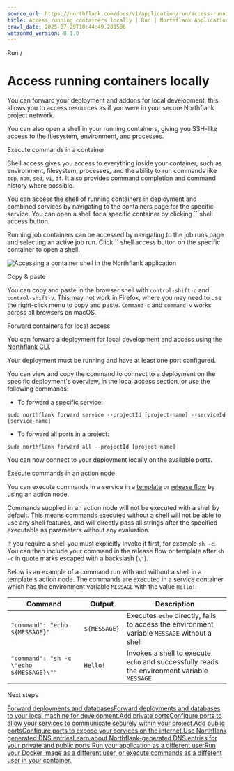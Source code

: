 ```yaml
---
source_url: https://northflank.com/docs/v1/application/run/access-running-containers-locally#execute-commands-in-a-container
title: Access running containers locally | Run | Northflank Application docs
crawl_date: 2025-07-29T10:44:49.201506
watsonmd_version: 0.1.0
---
```


Run / 

# Access running containers locally

You can forward your deployment and addons for local development, this allows you to access resources as if you were in your secure Northflank project network.

You can also open a shell in your running containers, giving you SSH-like access to the filesystem, environment, and processes.

Execute commands in a container

Shell access gives you access to everything inside your container, such as environment, filesystem, processes, and the ability to run commands like `top`, `npm`, `sed`, `vi`, `df`. It also provides command completion and command history where possible.

You can access the shell of running containers in deployment and combined services by navigating to the containers page for the specific service. You can open a shell for a specific container by clicking `` shell access button.

Running job containers can be accessed by navigating to the job runs page and selecting an active job run. Click `` shell access button on the specific container to open a shell.

![Accessing a container shell in the Northflank application](https://assets.northflank.com/documentation/v1/application/run/access-running-containers-locally/shell-access-container.png)

Copy & paste

You can copy and paste in the browser shell with `control-shift-c` and `control-shift-v`. This may not work in Firefox, where you may need to use the right-click menu to copy and paste. `Command-c` and `command-v` works across all browsers on macOS.

Forward containers for local access

You can forward a deployment for local development and access using the [Northflank CLI](../../api/use-the-cli).

Your deployment must be running and have at least one port configured.

You can view and copy the command to connect to a deployment on the specific deployment's overview, in the local access section, or use the following commands:

  * To forward a specific service:

`sudo northflank forward service --projectId [project-name] --serviceId [service-name]`
  * To forward all ports in a project:

`sudo northflank forward all --projectId [project-name]`



You can now connect to your deployment locally on the available ports.

Execute commands in an action node

You can execute commands in a service in a [template](../infrastructure-as-code/template-nodes#action-nodes) or [release flow](../release/configure-a-release-flow#run-action) by using an action node.

Commands supplied in an action node will not be executed with a shell by default. This means commands executed without a shell will not be able to use any shell features, and will directly pass all strings after the specified executable as parameters without any evaluation.

If you require a shell you must explicitly invoke it first, for example `sh -c`. You can then include your command in the release flow or template after `sh -c` in quote marks escaped with a backslash (`\"`).

Below is an example of a command run with and without a shell in a template's action node. The commands are executed in a service container which has the environment variable `MESSAGE` with the value `Hello!`.

Command| Output| Description  
---|---|---  
`"command": "echo ${MESSAGE}"`| `${MESSAGE}`| Executes `echo` directly, fails to access the environment variable `MESSAGE` without a shell  
`"command": "sh -c \"echo ${MESSAGE}\""`| `Hello!`| Invokes a shell to execute `echo` and successfully reads the environment variable `MESSAGE`  
  
Next steps

[Forward deployments and databasesForward deployments and databases to your local machine for development.](/docs/v1/api/forwarding)[Add private portsConfigure ports to allow your services to communicate securely within your project.](/docs/v1/application/network/configure-ports#private-ports)[Add public portsConfigure ports to expose your services on the internet.](/docs/v1/application/network/configure-ports#public-ports)[Use Northflank generated DNS entriesLearn about Northflank-generated DNS entries for your private and public ports.](/docs/v1/application/network/configure-ports)[Run your application as a different userRun your Docker image as a different user, or execute commands as a different user in your container.](/docs/v1/application/run/run-as-a-different-user#run-a-command-as-a-different-user)